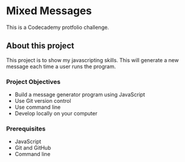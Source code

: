 # Mixed Messages 
This is a Codecademy protfolio challenge.

## About this project
This project is to show my javascripting skills. This will generate a new message each time a user runs the program. 

### Project Objectives
* Build a message generator program using JavaScript
* Use Git version control
* Use command line
* Develop locally on your computer

### Prerequisites
* JavaScript
* Git and GitHub
* Command line